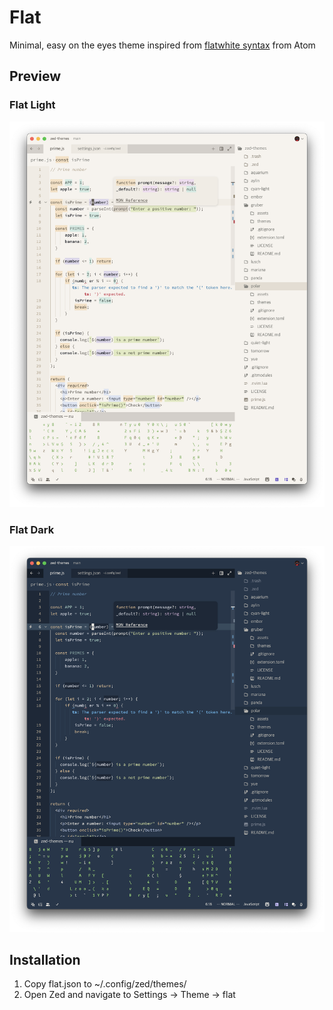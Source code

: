 # Flat
Minimal, easy on the eyes theme inspired from [flatwhite syntax](https://github.com/biletskyy/flatwhite-syntax) from Atom

## Preview
### Flat Light
<img src="assets/flat-light.png" width="546">

### Flat Dark
<img src="assets/flat-dark.png" width="546">

## Installation
1. Copy flat.json to ~/.config/zed/themes/
2. Open Zed and navigate to Settings -> Theme -> flat
